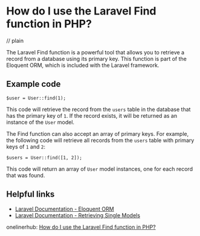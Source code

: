# How do I use the Laravel Find function in PHP?
// plain

The Laravel Find function is a powerful tool that allows you to retrieve a record from a database using its primary key. This function is part of the Eloquent ORM, which is included with the Laravel framework.

## Example code

```
$user = User::find(1);
```

This code will retrieve the record from the `users` table in the database that has the primary key of `1`. If the record exists, it will be returned as an instance of the `User` model.

The Find function can also accept an array of primary keys. For example, the following code will retrieve all records from the `users` table with primary keys of `1` and `2`:

```
$users = User::find([1, 2]);
```

This code will return an array of `User` model instances, one for each record that was found.

## Helpful links

- [Laravel Documentation - Eloquent ORM](https://laravel.com/docs/7.x/eloquent)
- [Laravel Documentation - Retrieving Single Models](https://laravel.com/docs/7.x/eloquent#retrieving-single-models)

onelinerhub: [How do I use the Laravel Find function in PHP?](https://onelinerhub.com/php-laravel/how-do-i-use-the-laravel-find-function-in-php)